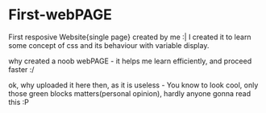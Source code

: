 # First-webPAGE
First resposive Website{single page} created by me :|
I created it to learn some concept of css and its behaviour with variable display.

why created a noob webPAGE - it helps me learn efficiently, and proceed faster :/

ok, why uploaded it here then, as it is useless - You know to look cool, only those green blocks matters(personal opinion), hardly anyone gonna read this :P
